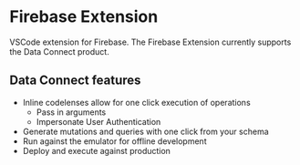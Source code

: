 # Firebase Extension

VSCode extension for Firebase. The Firebase Extension currently supports the Data Connect product.

## Data Connect features

- Inline codelenses allow for one click execution of operations
  - Pass in arguments
  - Impersonate User Authentication
- Generate mutations and queries with one click from your schema
- Run against the emulator for offline development
- Deploy and execute against production
